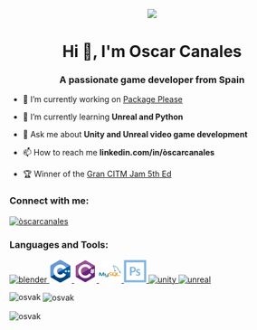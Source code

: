 <p align="center">
  <img src="https://media.istockphoto.com/id/1169059259/vector/computer-games-development-concept-banner-header.jpg?s=170667a&w=0&k=20&c=1UhG9ADWsLno8zI_znuEAag72qGi5I81J_HxGOE5TDo="/>
</p>

<h1 align="center">Hi 👋, I'm Oscar Canales</h1>
<h3 align="center">A passionate game developer from Spain</h3>

- 🔭 I’m currently working on [Package Please](https://github.com/IsaaColomer/PackagePlease3d)

- 🌱 I’m currently learning **Unreal and Python**

- 💬 Ask me about **Unity and Unreal video game development**

- 📫 How to reach me **linkedin.com/in/òscarcanales**

- 🏆 Winner of the [Gran CITM Jam 5th Ed](https://itch.io/jam/gran-citm-game-jam-2022)

<h3 align="left">Connect with me:</h3>
<p align="left">
<a href="https://linkedin.com/in/òscarcanales" target="blank"><img align="center" src="https://raw.githubusercontent.com/rahuldkjain/github-profile-readme-generator/master/src/images/icons/Social/linked-in-alt.svg" alt="òscarcanales" height="30" width="40" /></a>
</p>

<h3 align="left">Languages and Tools:</h3>
<p align="left"> <a href="https://www.blender.org/" target="_blank" rel="noreferrer"> <img src="https://download.blender.org/branding/community/blender_community_badge_white.svg" alt="blender" width="40" height="40"/> </a> <a href="https://www.w3schools.com/cpp/" target="_blank" rel="noreferrer"> <img src="https://raw.githubusercontent.com/devicons/devicon/master/icons/cplusplus/cplusplus-original.svg" alt="cplusplus" width="40" height="40"/> </a> <a href="https://www.w3schools.com/cs/" target="_blank" rel="noreferrer"> <img src="https://raw.githubusercontent.com/devicons/devicon/master/icons/csharp/csharp-original.svg" alt="csharp" width="40" height="40"/> </a> <a href="https://www.mysql.com/" target="_blank" rel="noreferrer"> <img src="https://raw.githubusercontent.com/devicons/devicon/master/icons/mysql/mysql-original-wordmark.svg" alt="mysql" width="40" height="40"/> </a> <a href="https://www.photoshop.com/en" target="_blank" rel="noreferrer"> <img src="https://raw.githubusercontent.com/devicons/devicon/master/icons/photoshop/photoshop-line.svg" alt="photoshop" width="40" height="40"/> </a> <a href="https://unity.com/" target="_blank" rel="noreferrer"> <img src="https://www.vectorlogo.zone/logos/unity3d/unity3d-icon.svg" alt="unity" width="40" height="40"/> </a> <a href="https://unrealengine.com/" target="_blank" rel="noreferrer"> <img src="https://raw.githubusercontent.com/kenangundogan/fontisto/036b7eca71aab1bef8e6a0518f7329f13ed62f6b/icons/svg/brand/unreal-engine.svg" alt="unreal" width="40" height="40"/> </a> </p>

<p><img align="left" src="https://github-readme-stats.vercel.app/api/top-langs?username=osvak&show_icons=true&locale=en&layout=compact" alt="osvak" /></p>

<p>&nbsp;<img align="center" src="https://github-readme-stats.vercel.app/api?username=osvak&show_icons=true&locale=en" alt="osvak" /></p>

<p><img align="center" src="https://github-readme-streak-stats.herokuapp.com/?user=osvak&" alt="osvak" /></p>
